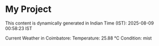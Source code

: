 # My Project

This content is dynamically generated in Indian Time (IST): 2025-08-09 00:58:23 IST


Current Weather in Coimbatore:
Temperature: 25.88 °C
Condition: mist
